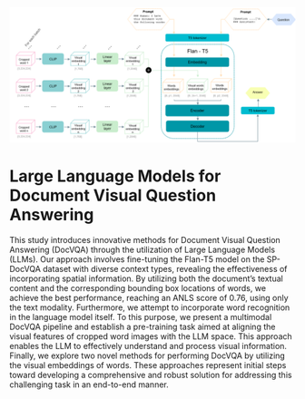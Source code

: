 ![Alt text](Figures/visualMethod3.png)

# Large Language Models for Document Visual Question Answering

This study introduces innovative methods for Document Visual Question Answering (DocVQA) through the utilization of Large Language Models (LLMs). Our approach involves fine-tuning the Flan-T5 model on the SP-DocVQA dataset with diverse context types, revealing the effectiveness of incorporating spatial information. By utilizing both the document’s textual content and the corresponding bounding box locations of words, we achieve the best performance, reaching an ANLS score of 0.76, using only the text modality. Furthermore, we attempt to incorporate word recognition in the language model itself. To this purpose, we
present a multimodal DocVQA pipeline and establish a pre-training task aimed at aligning the visual features of cropped word images with the LLM space. This approach enables the LLM to effectively understand and process visual information. Finally, we explore two novel methods for performing DocVQA by utilizing the visual embeddings of words. These approaches represent initial steps toward developing a comprehensive and robust solution for addressing this challenging task in an end-to-end manner.

